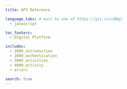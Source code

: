 ```yaml
---
title: API Reference

language_tabs: # must be one of https://git.io/vQNgJ
  - javascript

toc_footers:
  - Digital Platform

includes:
  - 1000_introduction
  - 2000_authentication
  - 3000_activities
  - 4000_activity
  - errors

search: true
---
```


